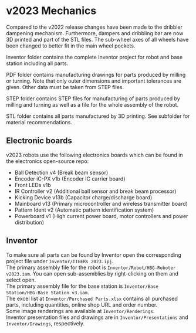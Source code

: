 # v2023 Mechanics

Compared to the v2022 release changes have been made to the dribbler dampening mechanism. Furthermore, dampers and dribbling bar are now 3D printed and part of the STL files. The sub-wheel axes of all wheels have been changed to better fit in the main wheel pockets.

Inventor folder contains the complete Inventor project for robot and base station including all parts.

PDF folder contains manufacturing drawings for parts produced by milling or turning. Note that only outer dimensions and important tolerances are given. Other data must be taken from STEP files.

STEP folder contains STEP files for manufacturing of parts produced by milling and turning as well as a file for the whole assembly of the robot.

STL folder contains all parts manufactured by 3D printing. See subfolder for material recommendations.

## Electronic boards
v2023 robots use the following electronics boards which can be found in the electronics open-source repo:
- Ball Detection v4 (Break beam sensor)
- Encoder iC-PX v1b (Encoder IC carrier board)
- Front LEDs v1b
- IR Controller v2 (Additional ball sensor and break beam processor)
- Kicking Device v13b (Capacitor charge/discharge board)
- Mainboard v13 (Primary microcontroller and wireless transmitter board)
- Pattern Ident v2 (Automatic pattern identification system)
- Powerboard v1 (High current power board, motor controllers and power distribution)

## Inventor
To make sure all parts can be found by Inventor open the corresponding project file under `Inventor/TIGERs 2023.ipj`.  
The primary assembly file for the robot is `Inventor/Robot/HBG-Roboter v2023.iam`. You can open sub-assemblies by right-clicking on them and select open.  
The primary assembly file for the base station is `Inventor/Base Station/HBG-Base Station v3.iam`.  
The excel list at `Inventor/Purchased Parts.xlsx` contains all purchased parts, including quantities, online shop URL and order number.  
Some image renderings are available at `Inventor/Renderings`.  
Inventor presentation files and drawings are in `Inventor/Presentations` and `Inventor/Drawings`, respectively.
